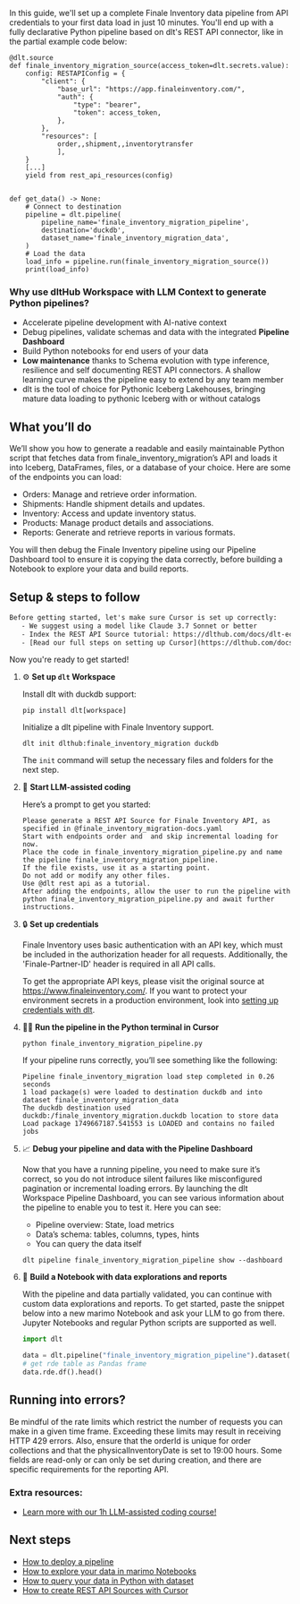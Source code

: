 In this guide, we'll set up a complete Finale Inventory data pipeline from API credentials to your first data load in just 10 minutes. You'll end up with a fully declarative Python pipeline based on dlt's REST API connector, like in the partial example code below:

```python-outcome
@dlt.source
def finale_inventory_migration_source(access_token=dlt.secrets.value):
    config: RESTAPIConfig = {
        "client": {
            "base_url": "https://app.finaleinventory.com/",
            "auth": {
                "type": "bearer",
                "token": access_token,
            },
        },
        "resources": [
            order,,shipment,,inventorytransfer
            ],
    }
    [...]
    yield from rest_api_resources(config)


def get_data() -> None:
    # Connect to destination
    pipeline = dlt.pipeline(
        pipeline_name='finale_inventory_migration_pipeline',
        destination='duckdb',
        dataset_name='finale_inventory_migration_data', 
    )
    # Load the data
    load_info = pipeline.run(finale_inventory_migration_source())
    print(load_info) 
```

### Why use dltHub Workspace with LLM Context to generate Python pipelines?

- Accelerate pipeline development with AI-native context
- Debug pipelines, validate schemas and data with the integrated **Pipeline Dashboard**
- Build Python notebooks for end users of your data
- **Low maintenance** thanks to Schema evolution with type inference, resilience and self documenting REST API connectors. A shallow learning curve makes the pipeline easy to extend by any team member
- dlt is the tool of choice for Pythonic Iceberg Lakehouses, bringing mature data loading to pythonic Iceberg with or without catalogs

## What you’ll do

We’ll show you how to generate a readable and easily maintainable Python script that fetches data from finale_inventory_migration’s API and loads it into Iceberg, DataFrames, files, or a database of your choice. Here are some of the endpoints you can load:

- Orders: Manage and retrieve order information.
- Shipments: Handle shipment details and updates.
- Inventory: Access and update inventory status.
- Products: Manage product details and associations.
- Reports: Generate and retrieve reports in various formats.

You will then debug the Finale Inventory pipeline using our Pipeline Dashboard tool to ensure it is copying the data correctly, before building a Notebook to explore your data and build reports.

## Setup & steps to follow

```default
Before getting started, let's make sure Cursor is set up correctly:
   - We suggest using a model like Claude 3.7 Sonnet or better
   - Index the REST API Source tutorial: https://dlthub.com/docs/dlt-ecosystem/verified-sources/rest_api/ and add it to context as **@dlt rest api**
   - [Read our full steps on setting up Cursor](https://dlthub.com/docs/dlt-ecosystem/llm-tooling/cursor-restapi#23-configuring-cursor-with-documentation)
```

Now you're ready to get started!

1. ⚙️ **Set up `dlt` Workspace**
    
    Install dlt with duckdb support:
    ```shell
    pip install dlt[workspace]
    ```

    Initialize a dlt pipeline with Finale Inventory support.
    ```shell
    dlt init dlthub:finale_inventory_migration duckdb
    ```

    The `init` command will setup the necessary files and folders for the next step.
    
2. 🤠 **Start LLM-assisted coding**
    
    Here’s a prompt to get you started:
    
    ```prompt
    Please generate a REST API Source for Finale Inventory API, as specified in @finale_inventory_migration-docs.yaml 
    Start with endpoints order and  and skip incremental loading for now. 
    Place the code in finale_inventory_migration_pipeline.py and name the pipeline finale_inventory_migration_pipeline. 
    If the file exists, use it as a starting point. 
    Do not add or modify any other files. 
    Use @dlt rest api as a tutorial. 
    After adding the endpoints, allow the user to run the pipeline with python finale_inventory_migration_pipeline.py and await further instructions.
    ```

    
3. 🔒 **Set up credentials** 
    
    Finale Inventory uses basic authentication with an API key, which must be included in the authorization header for all requests. Additionally, the 'Finale-Partner-ID' header is required in all API calls.
    
    To get the appropriate API keys, please visit the original source at https://www.finaleinventory.com/.
    If you want to protect your environment secrets in a production environment, look into [setting up credentials with dlt](https://dlthub.com/docs/walkthroughs/add_credentials).
    
4. 🏃‍♀️ **Run the pipeline in the Python terminal in Cursor**
    
    ```shell
    python finale_inventory_migration_pipeline.py
    ```
    
    If your pipeline runs correctly, you’ll see something like the following:
    
    ```shell
    Pipeline finale_inventory_migration load step completed in 0.26 seconds
    1 load package(s) were loaded to destination duckdb and into dataset finale_inventory_migration_data
    The duckdb destination used duckdb:/finale_inventory_migration.duckdb location to store data
    Load package 1749667187.541553 is LOADED and contains no failed jobs
    ```
    
5. 📈 **Debug your pipeline and data with the Pipeline Dashboard**

    Now that you have a running pipeline, you need to make sure it’s correct, so you do not introduce silent failures like misconfigured pagination or incremental loading errors. By launching the dlt Workspace Pipeline Dashboard, you can see various information about the pipeline to enable you to test it. Here you can see:
    - Pipeline overview: State, load metrics
    - Data’s schema: tables, columns, types, hints
    - You can query the data itself
    
    ```shell
    dlt pipeline finale_inventory_migration_pipeline show --dashboard
    ```
    
6. 🐍 **Build a Notebook with data explorations and reports**

    With the pipeline and data partially validated, you can continue with custom data explorations and reports. To get started, paste the snippet below into a new marimo Notebook and ask your LLM to go from there. Jupyter Notebooks and regular Python scripts are supported as well.

    
    ```python
    import dlt

   data = dlt.pipeline("finale_inventory_migration_pipeline").dataset()
   # get rde table as Pandas frame
   data.rde.df().head()
    ```

## Running into errors?

Be mindful of the rate limits which restrict the number of requests you can make in a given time frame. Exceeding these limits may result in receiving HTTP 429 errors. Also, ensure that the orderId is unique for order collections and that the physicalInventoryDate is set to 19:00 hours. Some fields are read-only or can only be set during creation, and there are specific requirements for the reporting API.

### Extra resources:

- [Learn more with our 1h LLM-assisted coding course!](https://www.youtube.com/watch?v=GGid70rnJuM)

## Next steps

- [How to deploy a pipeline](https://dlthub.com/docs/walkthroughs/deploy-a-pipeline)
- [How to explore your data in marimo Notebooks](https://dlthub.com/docs/general-usage/dataset-access/marimo)
- [How to query your data in Python with dataset](https://dlthub.com/docs/general-usage/dataset-access/dataset)
- [How to create REST API Sources with Cursor](https://dlthub.com/docs/dlt-ecosystem/llm-tooling/cursor-restapi)